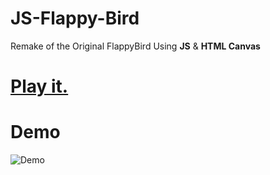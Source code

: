 # JS-Flappy-Bird
Remake of the Original FlappyBird Using **JS** &amp; **HTML Canvas** 
# [Play it.](https://gitboy2022.github.io/JS-Flappy-Bird/index.html)
# Demo
![Demo](https://user-images.githubusercontent.com/44725090/67148880-e7dba280-f2a4-11e9-8dbf-d154842ee0cf.gif)
